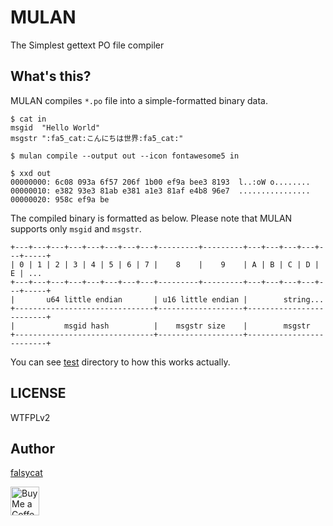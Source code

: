 MULAN
====

The Simplest gettext PO file compiler

## What's this?

MULAN compiles `*.po` file into a simple-formatted binary data.

```
$ cat in
msgid  "Hello World"
msgstr ":fa5_cat:こんにちは世界:fa5_cat:"

$ mulan compile --output out --icon fontawesome5 in

$ xxd out
00000000: 6c08 093a 6f57 206f 1b00 ef9a bee3 8193  l..:oW o........
00000010: e382 93e3 81ab e381 a1e3 81af e4b8 96e7  ................
00000020: 958c ef9a be
```

The compiled binary is formatted as below.
Please note that MULAN supports only `msgid` and `msgstr`.

```
+---+---+---+---+---+---+---+---+---------+---------+---+---+---+---+---+-----+
| 0 | 1 | 2 | 3 | 4 | 5 | 6 | 7 |    8    |    9    | A | B | C | D | E | ...
+---+---+---+---+---+---+---+---+---------+---------+---+---+---+---+---+-----+
|       u64 little endian       | u16 little endian |        string...
+-------------------------------+-------------------+-------------------------+
|           msgid hash          |    msgstr size    |        msgstr
+-------------------------------+-------------------+-------------------------+
```

You can see [test](https://github.com/falsycat/mulan/tree/main/test) directory to how this works actually.

## LICENSE

WTFPLv2

## Author

[falsycat](https://fasly.cat/)

<a href='https://ko-fi.com/falsycat' target='_blank'><img height='35' style='border:0px;height:46px;' src='https://az743702.vo.msecnd.net/cdn/kofi3.png?v=0' border='0' alt='Buy Me a Coffee at ko-fi.com' />
